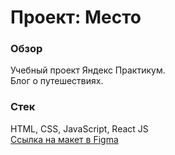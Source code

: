 # Проект: Место

### Обзор

Учебный проект Яндекс Практикум. 
<br/>Блог о путешествиях. 

### Стек
HTML, CSS, JavaScript, React JS
<br/>
[Ссылка на макет в Figma](https://www.figma.com/file/2cn9N9jSkmxD84oJik7xL7/JavaScript.-Sprint-4?node-id=0%3A1)
